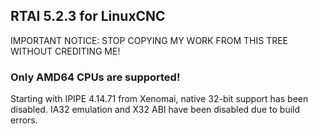 ## RTAI 5.2.3 for LinuxCNC

IMPORTANT NOTICE: STOP COPYING MY WORK FROM THIS TREE WITHOUT CREDITING ME!

### Only AMD64 CPUs are supported!

Starting with IPIPE 4.14.71 from Xenomai, native 32-bit support has been disabled.
IA32 emulation and X32 ABI have been disabled due to build errors.
